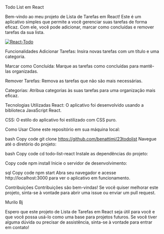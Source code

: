 Todo List em React

Bem-vindo ao meu projeto de Lista de Tarefas em React! Este é um aplicativo simples que permite a você gerenciar suas tarefas de forma eficaz. Com ele, você pode adicionar, marcar como concluídas e remover tarefas da sua lista.

<a href="https://ibb.co/ZhtCc3J"><img src="https://i.ibb.co/55tVsd9/React-Todo.png" alt="React-Todo" border="0"></a>


Funcionalidades
Adicionar Tarefas: Insira novas tarefas com um título e uma categoria.

Marcar como Concluída: Marque as tarefas como concluídas para mantê-las organizadas.

Remover Tarefas: Remova as tarefas que não são mais necessárias.

Categorias: Atribua categorias às suas tarefas para uma organização mais eficaz.

Tecnologias Utilizadas
React: O aplicativo foi desenvolvido usando a biblioteca JavaScript React.

CSS: O estilo do aplicativo foi estilizado com CSS puro.

Como Usar
Clone este repositório em sua máquina local:

bash
Copy code
git clone https://github.com/benattimj/23todolist
Navegue até o diretório do projeto:

bash
Copy code
cd todo-list-react
Instale as dependências do projeto:

Copy code
npm install
Inicie o servidor de desenvolvimento:

sql
Copy code
npm start
Abra seu navegador e acesse http://localhost:3000 para ver o aplicativo em funcionamento.

Contribuições
Contribuições são bem-vindas! Se você quiser melhorar este projeto, sinta-se à vontade para abrir uma issue ou enviar um pull request.

Murilo Bj

Espero que este projeto de Lista de Tarefas em React seja útil para você e que você possa usá-lo como uma base para projetos futuros. Se você tiver alguma dúvida ou precisar de assistência, sinta-se à vontade para entrar em contato!




